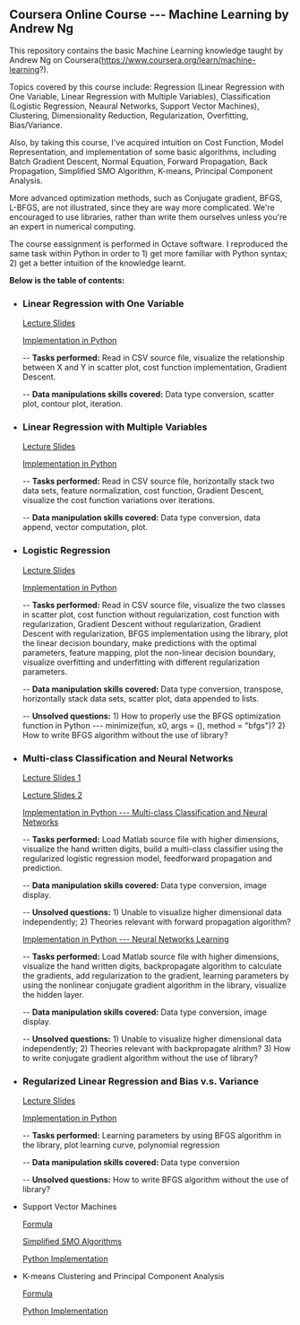## **Coursera Online Course --- Machine Learning by Andrew Ng**

This repository contains the basic Machine Learning knowledge taught by Andrew Ng on Coursera(https://www.coursera.org/learn/machine-learning?). 

Topics covered by this course include: Regression (Linear Regression with One Variable, Linear Regression with Multiple Variables), Classification (Logistic Regression, Neaural Networks, Support Vector Machines), Clustering, Dimensionality Reduction, Regularization, Overfitting, Bias/Variance.     

Also, by taking this course, I've acquired intuition on Cost Function, Model Representation, and implementation of some basic algorithms, including Batch Gradient Descent, Normal Equation, Forward Propagation, Back Propagation, Simplified SMO Algorithm, K-means, Principal Component Analysis.            

More advanced optimization methods, such as Conjugate gradient, BFGS, L-BFGS, are not illustrated, since they are way more complicated. We're encouraged to use libraries, rather than write them ourselves unless you're an expert in numerical computing.

The course eassignment is performed in Octave software. I reproduced the same task within Python in order to 1) get more familiar with Python syntax; 2) get a better intuition of the knowledge learnt.



**Below is the table of contents:**

- ### **Linear Regression with One Variable**

    [Lecture Slides](https://github.com/lxn1021/Notes-Machine-Learning-Course-by-Andrew-Ng/blob/master/lecture%202.pdf)
    
    [Implementation in Python](https://github.com/lxn1021/Notes-Machine-Learning-Course-by-Andrew-Ng/blob/master/Linear%20Regression%20with%20One%20Variable_2.ipynb)
    
    -- **Tasks performed:** Read in CSV source file, visualize the relationship between X and Y in scatter plot, cost function implementation, Gradient Descent.
    
    -- **Data manipulations skills covered:** Data type conversion, scatter plot, contour plot, iteration. 
    

- ### **Linear Regression with Multiple Variables**
    
    [Lecture Slides](https://github.com/lxn1021/Notes-Machine-Learning-Course-by-Andrew-Ng/blob/master/lecture%204.pdf)

    [Implementation in Python](https://github.com/lxn1021/Notes-Machine-Learning-Course-by-Andrew-Ng/blob/master/Linear%20Regression%20with%20Multiple%20Variables_2.ipynb)
    
    -- **Tasks performed:** Read in CSV source file, horizontally stack two data sets, feature normalization, cost function, Gradient Descent, visualize the cost function variations over iterations.
    
    -- **Data manipulation skills covered:** Data type conversion, data append, vector computation, plot.
    

- ### **Logistic Regression**
    
    [Lecture Slides](https://github.com/lxn1021/Notes-Machine-Learning-Course-by-Andrew-Ng/blob/master/lecture%206.pdf)
    
    [Implementation in Python](https://github.com/lxn1021/Notes-Machine-Learning-Course-by-Andrew-Ng/blob/master/Logistic%20Regression_2.ipynb)
    
    -- **Tasks performed:** Read in CSV source file, visualize the two classes in scatter plot, cost function without regularization, cost function with regularization, Gradient Descent without regularization, Gradient Descent with regularization, BFGS implementation using the library, plot the linear decision boundary, make predictions with the optimal parameters, feature mapping, plot the non-linear decision boundary, visualize overfitting and underfitting with different regularization parameters.
    
    -- **Data manipulation skills covered:** Data type conversion, transpose, horizontally stack data sets, scatter plot, data appended to lists.
    
    -- **Unsolved questions:** 1) How to properly use the BFGS optimization function in Python --- minimize(fun, x0, args = (), method = "bfgs")?   2) How to write BFGS algorithm without the use of library? 


- ### **Multi-class Classification and Neural Networks**
    
    [Lecture Slides 1](https://github.com/lxn1021/Notes-Machine-Learning-Course-by-Andrew-Ng/blob/master/lecture%208.pdf)
    
    [Lecture Slides 2](https://github.com/lxn1021/Notes-Machine-Learning-Course-by-Andrew-Ng/blob/master/lecture%209.pdf)
    
    [Implementation in Python --- Multi-class Classification and Neural Networks](https://github.com/lxn1021/Notes-Machine-Learning-Course-by-Andrew-Ng/blob/master/Multi-class%20Classification%20and%20Neural%20Networks_2.ipynb)
    
    -- **Tasks performed:** Load Matlab source file with higher dimensions, visualize the hand written digits, build a multi-class classifier using the regularized logistic regression model, feedforward propagation and prediction. 
    
    -- **Data manipulation skills covered:** Data type conversion, image display.
    
    -- **Unsolved questions:** 1) Unable to visualize higher dimensional data independently;   2) Theories relevant with forward propagation algorithm?

    [Implementation in Python --- Neural Networks Learning](https://github.com/lxn1021/Notes-Machine-Learning-Course-by-Andrew-Ng/blob/master/Neural%20Networks%20Learning_2.ipynb)
    
    -- **Tasks performed:** Load Matlab source file with higher dimensions, visualize the hand written digits, backpropagate algorithm to calculate the gradients, add regularization to the gradient, learning parameters by using the nonlinear conjugate gradient algorithm in the library, visualize the hidden layer.
    
    -- **Data manipulation skills covered:** Data type conversion, image display.
    
    -- **Unsolved questions:** 1) Unable to visualize higher dimensional data independently;   2) Theories relevant with backpropagate alrithm?   3) How to write conjugate gradient algorithm without the use of library?
    

- ### **Regularized Linear Regression and Bias v.s. Variance**

    [Lecture Slides](https://github.com/lxn1021/Notes-Machine-Learning-Course-by-Andrew-Ng/blob/master/lecture%2010.pdf)
    
    [Implementation in Python](https://github.com/lxn1021/Notes-Machine-Learning-Course-by-Andrew-Ng/blob/master/Regularized%20Linear%20Regression%20and%20Bias%20v.s.%20Variance_2.ipynb)
    
    -- **Tasks performed:** Learning parameters by using BFGS algorithm in the library, plot learning curve, polynomial regression
    
    -- **Data manipulation skills covered:** Data type conversion
    
    -- **Unsolved questions:** How to write BFGS algorithm without the use of library?   


- Support Vector Machines

    [Formula](https://github.com/lxn1021/Notes-Machine-Learning-Course-by-Andrew-Ng/blob/master/Support%20Vector%20Machines.pdf)
    
    [Simplified SMO Algorithms](https://github.com/lxn1021/Notes-Machine-Learning-Course-by-Andrew-Ng/blob/master/Simplified%20SMO%20Algorithm.pdf)
    
    [Python Implementation](https://github.com/lxn1021/Notes-Machine-Learning-Course-by-Andrew-Ng/blob/master/Support%20Vector%20Machines.ipynb)


- K-means Clustering and Principal Component Analysis
    
    [Formula](https://github.com/lxn1021/Notes-Machine-Learning-Course-by-Andrew-Ng/blob/master/K-means%20Clustering%20and%20Principal%20Component%20Analysis.pdf)
    
    [Python Implementation](https://github.com/lxn1021/Notes-Machine-Learning-Course-by-Andrew-Ng/blob/master/K-means%20Clustering%20and%20Principal%20Component%20Analysis.ipynb)
